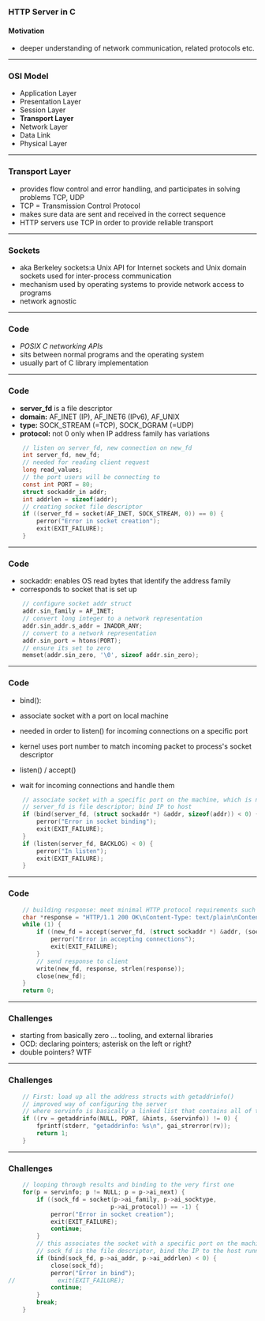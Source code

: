 ### HTTP Server in C

#### Motivation

- deeper understanding of network communication, related protocols etc.

---

### OSI Model

- Application Layer
- Presentation Layer
- Session Layer
- **Transport Layer**
- Network Layer
- Data Link
- Physical Layer

<!-- ![OSI Model](https://github.com/gitlines/bac/blob/master/img/osi.jpg) -->

---

### Transport Layer

- provides flow control and error handling, and participates in solving problems TCP, UDP
- TCP = Transmission Control Protocol 
- makes sure data are sent and received in the correct sequence
- HTTP servers use TCP in order to provide reliable transport

---

### Sockets

- aka Berkeley sockets:a Unix API for Internet sockets and Unix domain sockets used for inter-process communication
- mechanism used by operating systems to provide network access to programs
- network agnostic

---

### Code 

- *POSIX C networking APIs* 
- sits between normal programs and the operating system
- usually part of C library implementation

---

### Code 

- **server_fd** is a file descriptor
- **domain:** AF_INET (IP), AF_INET6 (IPv6), AF_UNIX
- **type:** SOCK_STREAM (=TCP), SOCK_DGRAM (=UDP) 
- **protocol:** not 0 only when IP address family has variations

```C
    // listen on server_fd, new connection on new_fd
    int server_fd, new_fd;
    // needed for reading client request
    long read_values;
    // the port users will be connecting to
    const int PORT = 80;
    struct sockaddr_in addr;
    int addrlen = sizeof(addr);
    // creating socket file descriptor
    if ((server_fd = socket(AF_INET, SOCK_STREAM, 0)) == 0) {
        perror("Error in socket creation");
        exit(EXIT_FAILURE);
    }
```

---

### Code 

- sockaddr: enables OS read bytes that identify the address family 
- corresponds to socket that is set up

```C
    // configure socket addr struct
    addr.sin_family = AF_INET;
    // convert long integer to a network representation
    addr.sin_addr.s_addr = INADDR_ANY;
    // convert to a network representation
    addr.sin_port = htons(PORT);
    // ensure its set to zero
    memset(addr.sin_zero, '\0', sizeof addr.sin_zero);

```

---

### Code 

- bind():
- associate socket with a port on local machine
- needed in order to listen() for incoming connections on a specific port
- kernel uses port number to match incoming packet to process's socket descriptor

- listen() / accept()
- wait for incoming connections and handle them

```C
    // associate socket with a specific port on the machine, which is necessary in order to listen
    // server_fd is file descriptor; bind IP to host
    if (bind(server_fd, (struct sockaddr *) &addr, sizeof(addr)) < 0) {
        perror("Error in socket binding");
        exit(EXIT_FAILURE);
    }
    if (listen(server_fd, BACKLOG) < 0) {
        perror("In listen");
        exit(EXIT_FAILURE);
    }
```

---

### Code


<!-- - original socket for listening is only for accepting connections, not for exchanging data
- socket operations are synchronous, or blocking, and accept will block until a connection is present on the queue.
- accept() creates a new socket for that connection -->

```C
    // building response: meet minimal HTTP protocol requirements such that browser will actually understand the server response
    char *response = "HTTP/1.1 200 OK\nContent-Type: text/plain\nContent-Length: 12\n\nHello world!";
    while (1) {
        if ((new_fd = accept(server_fd, (struct sockaddr *) &addr, (socklen_t *) &addrlen)) < 0) {
            perror("Error in accepting connections");
            exit(EXIT_FAILURE);
        }
        // send response to client
        write(new_fd, response, strlen(response));
        close(new_fd);
    }
    return 0;
```

---

### Challenges

- starting from basically zero ... tooling, and external libraries 
- OCD: declaring pointers; asterisk on the left or right?
- double pointers? WTF

---

### Challenges

```C
    // First: load up all the address structs with getaddrinfo()
    // improved way of configuring the server
    // where servinfo is basically a linked list that contains all of the address information. The &servinfo is a node
    if ((rv = getaddrinfo(NULL, PORT, &hints, &servinfo)) != 0) {
        fprintf(stderr, "getaddrinfo: %s\n", gai_strerror(rv));
        return 1;
    }
```

---

### Challenges

```C
    // looping through results and binding to the very first one 
    for(p = servinfo; p != NULL; p = p->ai_next) {
        if ((sock_fd = socket(p->ai_family, p->ai_socktype,
                             p->ai_protocol)) == -1) {
            perror("Error in socket creation");
            exit(EXIT_FAILURE);
            continue;
        }
        // this associates the socket with a specific port on the machine, which is necessary in order to listen
        // sock_fd is the file descriptor, bind the IP to the host running on it, and pass the size of the addr.
        if (bind(sock_fd, p->ai_addr, p->ai_addrlen) < 0) {
            close(sock_fd);
            perror("Error in bind");
//            exit(EXIT_FAILURE);
            continue;
        }
        break;
    }
```

